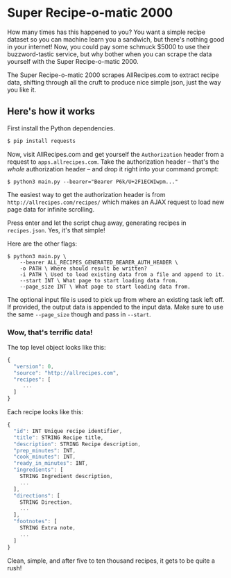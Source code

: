 # Super Recipe-o-matic 2000

How many times has this happened to you? You want a simple recipe dataset so you can machine learn you a sandwich, but there's nothing good in your internet! Now, you could pay some schmuck $5000 to use their buzzword-tastic service, but why bother when you can scrape the data yourself with the Super Recipe-o-matic 2000.

The Super Recipe-o-matic 2000 scrapes AllRecipes.com to extract recipe data, shifting through all the cruft to produce nice simple json, just the way you like it.

## Here's how it works
First install the Python dependencies.

```sh
$ pip install requests
```

Now, visit AllRecipes.com and get yourself the `Authorization` header from a request to `apps.allrecipes.com`. Take the authorization header – that's the *whole* authorization header – and drop it right into your command prompt:

```
$ python3 main.py --bearer="Bearer P6k/U+2F1ECWIwpm..."
```

The easiest way to get the authorization header is from `http://allrecipes.com/recipes/` which makes an AJAX request to load new page data for infinite scrolling.

Press enter and let the script chug away, generating recipes in `recipes.json`. Yes, it's that simple!


Here are the other flags:

```
$ python3 main.py \
    --bearer ALL_RECIPES_GENERATED_BEARER_AUTH_HEADER \
    -o PATH \ Where should result be written? 
    -i PATH \ Used to load existing data from a file and append to it.
    --start INT \ What page to start loading data from.
    --page_size INT \ What page to start loading data from.
``` 

The optional input file is used to pick up from where an existing task left off. If provided, the output data is appended to the input data. Make sure to use the same `--page_size` though and pass in `--start`.
    
### Wow, that's terrific data! 
The top level object looks like this:

```js
{
  "version": 0,
  "source": "http://allrecipes.com",
  "recipes": [
     ...
  ]
}
```

Each recipe looks like this:

```js
{
  "id": INT Unique recipe identifier,
  "title": STRING Recipe title,
  "description": STRING Recipe description,
  "prep_minutes": INT,
  "cook_minutes": INT,
  "ready_in_minutes": INT,
  "ingredients": [
    STRING Ingredient description,
    ...
  ],
  "directions": [
    STRING Direction,
    ...
  ],
  "footnotes": [
    STRING Extra note,
    ...
  ]
}
```

Clean, simple, and after five to ten thousand recipes, it gets to be quite a rush!

